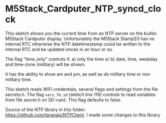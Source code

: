 # M5Stack_Cardputer_NTP_syncd_clock

This sketch shows you the current time from an NTP server on the builtin M5Stack Cardputer display.
Unfortunately the M5Stack StampS3 has no internal RTC otherwise the NTP datetimestamp could be
written to the internal RTC and be updated onces in an hour or so.

The flag "time_only" controls if:
a) only the time or 
b) date, time, weekday and time-zone (military) will be shown.

It has the ability to show am and pm, as well as do military time or non military time.

This sketch reads WiFi credentials, several flags and settings from the file secrets.h.
The flag ```vars_fm_sd``` (sketch line 119) controls to read variables from file secret.h on SD-card. 
This flag defaults to false.

Source of the NTP library in this folder: https://github.com/taranais/NTPClient. 
I made some changes to this library
